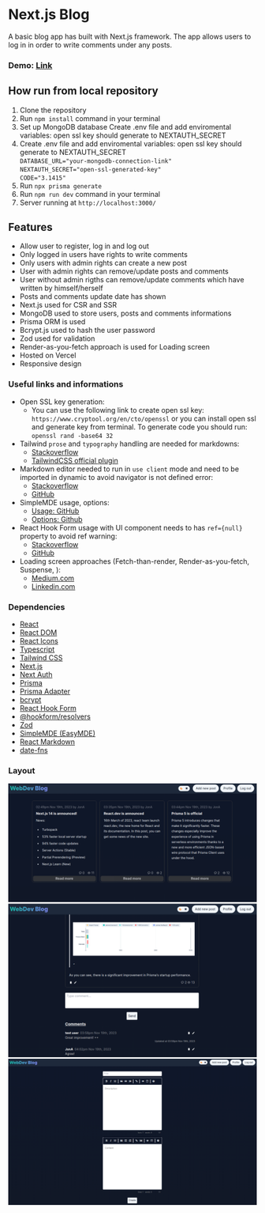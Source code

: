 # **Next.js Blog**

A basic blog app has built with Next.js framework. The app allows users to log in in order to write comments under any posts.

### Demo: [Link](https://next-blog-eight-azure.vercel.app/)

## How run from local repository

1. Clone the repository
2. Run `npm install` command in your terminal
3. Set up MongoDB database
   Create .env file and add enviromental variables: open ssl key should generate to NEXTAUTH_SECRET
4. Create .env file and add enviromental variables: open ssl key should generate to NEXTAUTH_SECRET<br>
   `DATABASE_URL="your-mongodb-connection-link"`<br>
   `NEXTAUTH_SECRET="open-ssl-generated-key"`<br>
   `CODE="3.1415"`
5. Run `npx prisma generate`
6. Run `npm run dev` command in your terminal
7. Server running at `http://localhost:3000/`

## Features

- Allow user to register, log in and log out
- Only logged in users have rights to write comments
- Only users with admin rights can create a new post
- User with admin rights can remove/update posts and comments
- User without admin rigths can remove/update comments which have written by himself/herself
- Posts and comments update date has shown
- Next.js used for CSR and SSR
- MongoDB used to store users, posts and comments informations
- Prisma ORM is used
- Bcrypt.js used to hash the user password
- Zod used for validation
- Render-as-you-fetch approach is used for Loading screen
- Hosted on Vercel
- Responsive design

### Useful links and informations

- Open SSL key generation:
  - You can use the following link to create open ssl key: `https://www.cryptool.org/en/cto/openssl` or you can install open ssl and generate key from terminal. To generate code you should run: `openssl rand -base64 32`
- Tailwind `prose` and `typography` handling are needed for markdowns:
  - [Stackoverflow](https://stackoverflow.com/questions/75706164/problem-with-tailwind-css-when-using-the-react-markdown-component)
  - [TailwindCSS official plugin](https://tailwindcss.com/docs/typography-plugin)
- Markdown editor needed to run in `use client` mode and need to be imported in dynamic to avoid navigator is not defined error:
  - [Stackoverflow](https://stackoverflow.com/questions/77301109/next-navigation-giving-error-navigator-is-not-defined)
  - [GitHub](https://github.com/RIP21/react-simplemde-editor/issues/30)
- SimpleMDE usage, options:
  - [Usage: GitHub](https://github.com/Ionaru/easy-markdown-editor#configuration)
  - [Options: Github](https://github.com/RIP21/react-simplemde-editor)
- React Hook Form usage with UI component needs to has `ref={null}` property to avoid ref warning:
  - [Stackoverflow](https://stackoverflow.com/questions/67877887/react-hook-form-v7-function-components-cannot-be-given-refs-attempts-to-access)
  - [GitHub](https://github.com/react-hook-form/react-hook-form/issues/3411)
- Loading screen approaches (Fetch-than-render, Render-as-you-fetch, Suspense, ):
  - [Medium.com](https://medium.com/jspoint/introduction-to-react-v18-suspense-and-render-as-you-fetch-approach-1b259551a4c0)
  - [Linkedin.com](https://www.linkedin.com/pulse/fetch-then-render-render-as-you-fetch-fetch-on-render-amit-pal/)

### Dependencies

- [React](https://react.dev/)
- [React DOM](https://www.npmjs.com/package/react-dom)
- [React Icons](https://www.npmjs.com/package/react-icons)
- [Typescript](https://www.typescriptlang.org/)
- [Tailwind CSS](https://tailwindcss.com/)
- [Next.js](https://nextjs.org/)
- [Next Auth](https://next-auth.js.org/)
- [Prisma](https://www.prisma.io/)
- [Prisma Adapter](https://authjs.dev/reference/adapter/prisma)
- [bcrypt](https://www.npmjs.com/package/bcrypt)
- [React Hook Form](https://react-hook-form.com/)
- [@hookform/resolvers](https://www.npmjs.com/package/@hookform/resolvers)
- [Zod](https://zod.dev/)
- [SimpleMDE (EasyMDE)](https://www.npmjs.com/package/react-simplemde-editor)
- [React Markdown](https://www.npmjs.com/package/react-markdown)
- [date-fns](https://date-fns.org/)

### Layout

![layout1 picture](https://github.com/ev0clu/next-blog/blob/main/layout1.png?raw=true)
![layout2 picture](https://github.com/ev0clu/next-blog/blob/main/layout2.png?raw=true)
![layout3 picture](https://github.com/ev0clu/next-blog/blob/main/layout3.png?raw=true)
